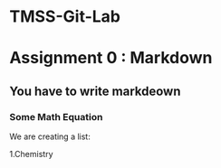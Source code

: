 

# TMSS-Git-Lab
# Assignment 0 : Markdown
## You have to write markdeown
### Some Math Equation

We are creating a list:

1.Chemistry
